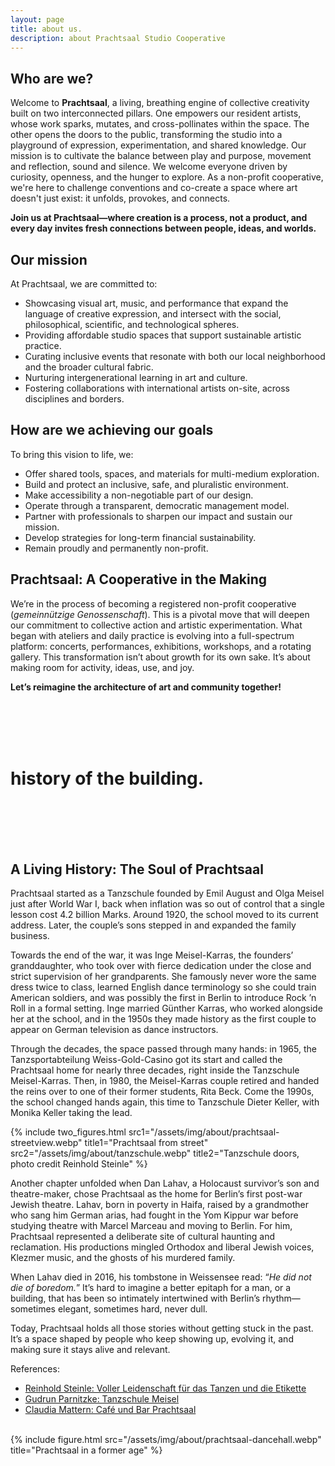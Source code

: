 ```yaml
---
layout: page
title: about us.
description: about Prachtsaal Studio Cooperative
---
```

## Who are we?

Welcome to **Prachtsaal**, a living, breathing engine of collective creativity built on two interconnected pillars. One empowers our resident artists, whose work sparks, mutates, and cross-pollinates within the space. The other opens the doors to the public, transforming the studio into a playground of expression, experimentation, and shared knowledge. Our mission is to cultivate the balance between play and purpose, movement and reflection, sound and silence. We welcome everyone driven by curiosity, openness, and the hunger to explore. As a non-profit cooperative, we're here to challenge conventions and co-create a space where art doesn't just exist: it unfolds, provokes, and connects.

**Join us at Prachtsaal—where creation is a process, not a product, and every day invites fresh connections between people, ideas, and worlds.**

## Our mission

At Prachtsaal, we are committed to:

* Showcasing visual art, music, and performance that expand the language of creative expression, and intersect with the social, philosophical, scientific, and technological spheres.
* Providing affordable studio spaces that support sustainable artistic practice.
* Curating inclusive events that resonate with both our local neighborhood and the broader cultural fabric.
* Nurturing intergenerational learning in art and culture.
* Fostering collaborations with international artists on-site, across disciplines and borders.


## How are we achieving our goals

To bring this vision to life, we:

* Offer shared tools, spaces, and materials for multi-medium exploration.
* Build and protect an inclusive, safe, and pluralistic environment.
* Make accessibility a non-negotiable part of our design.
* Operate through a transparent, democratic management model.
* Partner with professionals to sharpen our impact and sustain our mission.
* Develop strategies for long-term financial sustainability.
* Remain proudly and permanently non-profit.


## Prachtsaal: A Cooperative in the Making

We’re in the process of becoming a registered non-profit cooperative (*gemeinnützige Genossenschaft*). This is a pivotal move that will deepen our commitment to collective action and artistic experimentation. What began with ateliers and daily practice is evolving into a full-spectrum platform: concerts, performances, exhibitions, workshops, and a rotating gallery. This transformation isn’t about growth for its own sake. It’s about making room for activity, ideas, use, and joy.

**Let’s reimagine the architecture of art and community together!**

<br><br><br><br>
# history of the building.
<br><br><br><br>

## A Living History: The Soul of Prachtsaal

Prachtsaal started as a Tanzschule founded by Emil August and Olga Meisel just after World War I, back when inflation was so out of control that a single lesson cost 4.2 billion Marks. Around 1920, the school moved to its current address. Later, the couple’s sons stepped in and expanded the family business.

Towards the end of the war, it was Inge Meisel-Karras, the founders’ granddaughter, who took over with fierce dedication under the close and strict supervision of her grandparents. She famously never wore the same dress twice to class, learned English dance terminology so she could train American soldiers, and was possibly the first in Berlin to introduce Rock ’n Roll in a formal setting. Inge married Günther Karras, who worked alongside her at the school, and in the 1950s they made history as the first couple to appear on German television as dance instructors.

Through the decades, the space passed through many hands: in 1965, the Tanzsportabteilung Weiss-Gold-Casino got its start and called the Prachtsaal home for nearly three decades, right inside the Tanzschule Meisel-Karras. Then, in 1980, the Meisel-Karras couple retired and handed the reins over to one of their former students, Rita Beck. Come the 1990s, the school changed hands again, this time to Tanzschule Dieter Keller, with Monika Keller taking the lead.


{% include two_figures.html src1="/assets/img/about/prachtsaal-streetview.webp" title1="Prachtsaal from street" src2="/assets/img/about/tanzschule.webp" title2="Tanzschule doors, photo credit Reinhold Steinle" %}


Another chapter unfolded when Dan Lahav, a Holocaust survivor’s son and theatre-maker, chose Prachtsaal as the home for Berlin’s first post-war Jewish theatre. Lahav, born in poverty in Haifa, raised by a grandmother who sang him German arias, had fought in the Yom Kippur war before studying theatre with Marcel Marceau and moving to Berlin. For him, Prachtsaal represented a deliberate site of cultural haunting and reclamation. His productions mingled Orthodox and liberal Jewish voices, Klezmer music, and the ghosts of his murdered family.

When Lahav died in 2016, his tombstone in Weissensee read: “*He did not die of boredom.*” It’s hard to imagine a better epitaph for a man, or a building, that has been so intimately intertwined with Berlin’s rhythm—sometimes elegant, sometimes hard, never dull.

Today, Prachtsaal holds all those stories without getting stuck in the past. It’s a space shaped by people who keep showing up, evolving it, and making sure it stays alive and relevant.


References:
* [Reinhold Steinle: Voller Leidenschaft für das Tanzen und die Etikette](https://facettenneukoelln.wordpress.com/2017/05/18/bezirksgeschichte-tanzschule_meisel-inge_meysel-neukoelln/)
* [Gudrun Parnitzke: Tanzschule Meisel](https://www.flickr.com/photos/30845644@N04/30804692158/in/photostream/)
* [Claudia Mattern: Café und Bar Prachtsaal](https://web.archive.org/web/20160803202552/http://qm-koernerpark.de/index.php/koernerpost/nachbarn?id=325:cafe-und-bar-prachtsaal&catid=26)

<br>
{% include figure.html src="/assets/img/about/prachtsaal-dancehall.webp" title="Prachtsaal in a former age" %}
